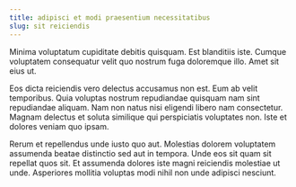 ```yaml
---
title: adipisci et modi praesentium necessitatibus
slug: sit reiciendis
---
```


Minima voluptatum cupiditate debitis quisquam. Est blanditiis iste. Cumque voluptatem consequatur velit quo nostrum fuga doloremque illo. Amet sit eius ut.

Eos dicta reiciendis vero delectus accusamus non est. Eum ab velit temporibus. Quia voluptas nostrum repudiandae quisquam nam sint repudiandae aliquam. Nam non natus nisi eligendi libero nam consectetur. Magnam delectus et soluta similique qui perspiciatis voluptates non. Iste et dolores veniam quo ipsam.

Rerum et repellendus unde iusto quo aut. Molestias dolorem voluptatem assumenda beatae distinctio sed aut in tempora. Unde eos sit quam sit repellat quos sit. Et assumenda dolores iste magni reiciendis molestiae ut unde. Asperiores mollitia voluptas modi nihil non unde adipisci nesciunt.
